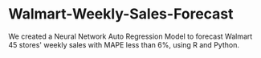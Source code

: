 # Walmart-Weekly-Sales-Forecast
We created a Neural Network Auto Regression Model to forecast Walmart 45 stores' weekly sales with MAPE less than 6%, using R and Python.
